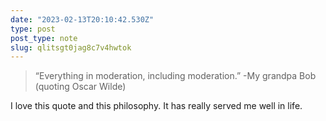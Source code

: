 ```yaml
---
date: "2023-02-13T20:10:42.530Z"
type: post 
post_type: note
slug: qlitsgt0jag8c7v4hwtok
---
```

> “Everything in moderation, including moderation.”
-My grandpa Bob (quoting Oscar Wilde)

I love this quote and this philosophy. It has really served me well in life. 